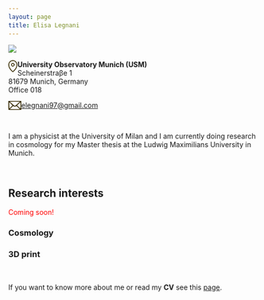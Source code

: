 ```yaml
---
layout: page
title: Elisa Legnani
---
```


<img class="circular-img" align="left" width=230 src="https://user-images.githubusercontent.com/62106779/137625586-57dcda5d-302e-4226-bc19-102b6a67537b.jpg"/>

<br>

<img class="thumbnail-img" align="left" height=24 src="/assets/img/img_location.png"/> **University Observatory Munich (USM)** <br>
Scheinerstraβe 1 <br>
81679 Munich, Germany <br>
Office 018

<img class="thumbnail-img" align="left" height=18 src="/assets/img/img_mail.png"/> [elegnani97@gmail.com](mailto:elegnani97@gmail.com)

<br>

I am a physicist at the University of Milan and I am currently doing research in cosmology for my Master thesis at the Ludwig Maximilians University in Munich.

<br>

## Research interests

<p style="color:red">Coming soon!</p>

### Cosmology

### 3D print

<br>

If you want to know more about me or read my **CV** see this [page](https://elisalegnani.github.io/aboutme).
